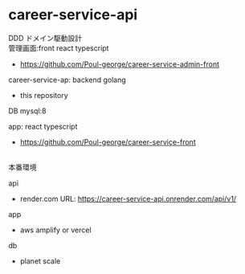 # career-service-api
DDD ドメイン駆動設計<br>
管理画面:front react typescript<br>
- https://github.com/Poul-george/career-service-admin-front

career-service-ap: backend golang<br>
- this repository

DB mysql:8<br>

app: react typescript 
- https://github.com/Poul-george/career-service-front

<br>
本番環境 <br>

api <br>
- render.com URL: https://career-service-api.onrender.com/api/v1/

app
- aws amplify or vercel

db
- planet scale

